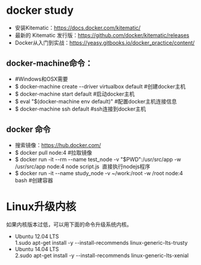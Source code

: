 # docker study

- 安装Kitematic：https://docs.docker.com/kitematic/ 
- 最新的 Kitematic 发行版：https://github.com/docker/kitematic/releases
- Docker从入门到实战：https://yeasy.gitbooks.io/docker_practice/content/

>>>

## docker-machine命令：

- #Windows和OSX需要
- $ docker-machine create --driver virtualbox default #创建docker主机
- $ docker-machine start default #启动docker主机
- $ eval "$(docker-machine env default)" #配置docker主机连接信息
- $ docker-machine ssh default #ssh连接到docker主机

## docker 命令

- 搜索镜像：https://hub.docker.com/
- $ docker pull node:4 #拉取镜像
- $ docker run -it --rm --name test_node -v "$PWD":/usr/src/app -w /usr/src/app node:4 node script.js 
  直接执行nodejs程序
- $ docker run -it --name study_node -v ~/work:/root -w /root node:4 bash  #创建容器


>>>

# Linux升级内核

如果内核版本过低，可以用下面的命令升级系统内核。

- Ubuntu 12.04 LTS  
1.sudo apt-get install -y --install-recommends linux-generic-lts-trusty  
- Ubuntu 14.04 LTS  
2.sudo apt-get install -y --install-recommends linux-generic-lts-xenial  

